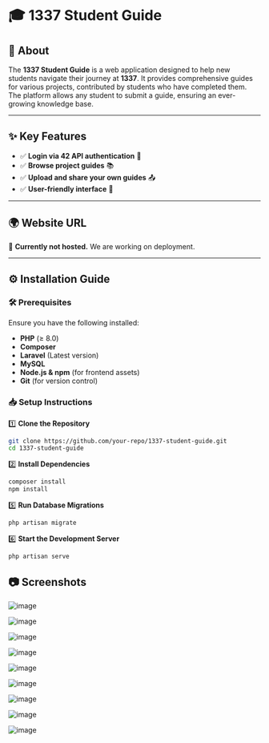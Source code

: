 # 🎓 1337 Student Guide  

## 📜 About  
The **1337 Student Guide** is a web application designed to help new students navigate their journey at **1337**. It provides comprehensive guides for various projects, contributed by students who have completed them. The platform allows any student to submit a guide, ensuring an ever-growing knowledge base.  

---

## ✨ Key Features  
- ✅ **Login via 42 API authentication** 🔑  
- ✅ **Browse project guides** 📚  
- ✅ **Upload and share your own guides** 📤  
- ✅ **User-friendly interface** 🎨  

---

## 🌍 Website URL  
🚧 **Currently not hosted.** We are working on deployment.  

---

## ⚙️ Installation Guide  

### 🛠 Prerequisites  
Ensure you have the following installed:  
- **PHP** (≥ 8.0)  
- **Composer**  
- **Laravel** (Latest version)  
- **MySQL**  
- **Node.js & npm** (for frontend assets)  
- **Git** (for version control)  

### 📥 Setup Instructions  

1️⃣ **Clone the Repository**  
```bash
git clone https://github.com/your-repo/1337-student-guide.git
cd 1337-student-guide
```
2️⃣ **Install Dependencies**
```bash
composer install
npm install
```

5️⃣ **Run Database Migrations**
```bash
php artisan migrate
```

6️⃣ **Start the Development Server**
```bash
php artisan serve
```
## 📷 Screenshots

![image](https://github.com/user-attachments/assets/cba2e3f8-d8fe-455a-8454-9326447c757f)

![image](https://github.com/user-attachments/assets/e8676cf0-46a1-445e-8280-3d27242d8816)

![image](https://github.com/user-attachments/assets/e2a26b62-f5e8-4e6d-94a2-f1918510eab3)

![image](https://github.com/user-attachments/assets/c4021597-e26e-4900-a328-a1a90d5b91e7)

![image](https://github.com/user-attachments/assets/47d8c592-3966-4dcf-bd6a-2155f35c3b0b)

![image](https://github.com/user-attachments/assets/10614a01-f9ae-4729-bda2-26434d7da493)

![image](https://github.com/user-attachments/assets/a15db8c6-8ed7-44f0-b80b-fdc9620348ab)

![image](https://github.com/user-attachments/assets/88f0e0fa-33d7-4200-92f6-453d95b0fcdf)

![image](https://github.com/user-attachments/assets/cb433127-5ecc-4303-8112-08c08c47983c)

